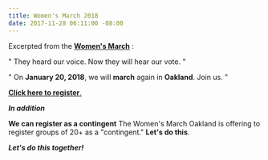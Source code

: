```yaml
---
title: Women's March 2018
date: 2017-11-28 06:11:00 -08:00
---
```


Excerpted from the [**Women's March**](https://www.womensmarch.com/) :

"  They heard our voice. Now they will hear our vote.  "

"  On **January 20, 2018**, we will **march** again in **Oakland**. Join us.  "

[**Click here to register**.](https://www.eventbrite.com/e/womens-march-oakland-2018-tickets-39573397096)

***In addition*** 

**We can register as a contingent** The Women's March Oakland is offering to register groups of 20+ as a "contingent." **Let's do this**.  

***Let's do this together!***